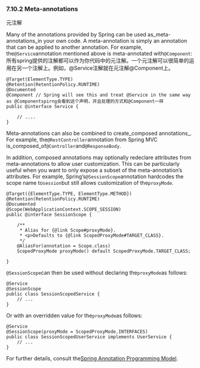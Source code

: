 ### 7.10.2 Meta-annotations
元注解

Many of the annotations provided by Spring can be used as_meta-annotations_in your own code. A meta-annotation is simply an annotation that can be applied to another annotation. For example, the`@Service`annotation mentioned above is meta-annotated with`@Component`:
所有spring提供的注解都可以作为你代码中的元注解。一个元注解可以很简单的运用在另一个注解上。例如，@Service注解就在元注解@Component上。

```
@Target(ElementType.TYPE)
@Retention(RetentionPolicy.RUNTIME)
@Documented
@Component // Spring will see this and treat @Service in the same way as @Componentspirng会看到这个声明，并且处理的方式和@Component一样
public @interface Service {

    // ....
}
```

Meta-annotations can also be combined to create_composed annotations_. For example, the`@RestController`annotation from Spring MVC is_composed_of`@Controller`and`@ResponseBody`.

In addition, composed annotations may optionally redeclare attributes from meta-annotations to allow user customization. This can be particularly useful when you want to only expose a subset of the meta-annotation’s attributes. For example, Spring’s`@SessionScope`annotation hardcodes the scope name to`session`but still allows customization of the`proxyMode`.

```
@Target({ElementType.TYPE, ElementType.METHOD})
@Retention(RetentionPolicy.RUNTIME)
@Documented
@Scope(WebApplicationContext.SCOPE_SESSION)
public @interface SessionScope {

    /**
     * Alias for {@link Scope#proxyMode}.
     * <p>Defaults to {@link ScopedProxyMode#TARGET_CLASS}.
     */
    @AliasFor(annotation = Scope.class)
    ScopedProxyMode proxyMode() default ScopedProxyMode.TARGET_CLASS;

}
```

`@SessionScope`can then be used without declaring the`proxyMode`as follows:

```
@Service
@SessionScope
public class SessionScopedService {
    // ...
}
```

Or with an overridden value for the`proxyMode`as follows:

```
@Service
@SessionScope(proxyMode = ScopedProxyMode.INTERFACES)
public class SessionScopedUserService implements UserService {
    // ...
}
```

For further details, consult the[Spring Annotation Programming Model](https://docs.spring.io/spring/docs/current/spring-framework-reference/htmlsingle/#annotation-programming-model).

